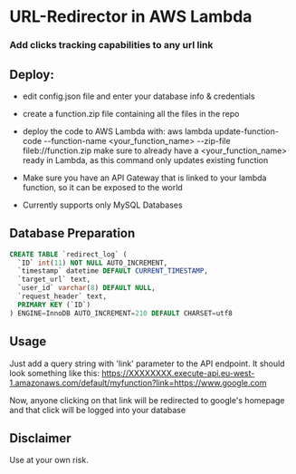 # URL-Redirector in AWS Lambda
### Add clicks tracking capabilities to any url link

## Deploy:
* edit config.json file and enter your database info & credentials
* create a function.zip file containing all the files in the repo
* deploy the code to AWS Lambda with:
    aws lambda update-function-code --function-name <your_function_name> --zip-file fileb://function.zip
    make sure to already have a <your_function_name> ready in Lambda, as this command only updates existing function
* Make sure you have an API Gateway that is linked to your lambda function, so it can be exposed to the world

* Currently supports only MySQL Databases

## Database Preparation
```sql
CREATE TABLE `redirect_log` (
  `ID` int(11) NOT NULL AUTO_INCREMENT,
  `timestamp` datetime DEFAULT CURRENT_TIMESTAMP,
  `target_url` text,
  `user_id` varchar(8) DEFAULT NULL,
  `request_header` text,
  PRIMARY KEY (`ID`)
) ENGINE=InnoDB AUTO_INCREMENT=210 DEFAULT CHARSET=utf8
```

## Usage
Just add a query string with 'link' parameter to the API endpoint.
It should look something like this:
https://XXXXXXXX.execute-api.eu-west-1.amazonaws.com/default/myfunction?link=https://www.google.com

Now, anyone clicking on that link will be redirected to google's homepage and that click will be logged into your database

## Disclaimer
Use at your own risk.